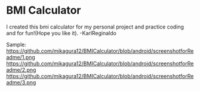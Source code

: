 # BMI Calculator


I created this bmi calculator for my personal project and practice coding and for fun!(Hope you like it).
-KarlReginaldo

Sample:
https://github.com/mikagura12/BMICalculator/blob/android/screenshotforReadme/1.png
https://github.com/mikagura12/BMICalculator/blob/android/screenshotforReadme/2.png
https://github.com/mikagura12/BMICalculator/blob/android/screenshotforReadme/3.png


